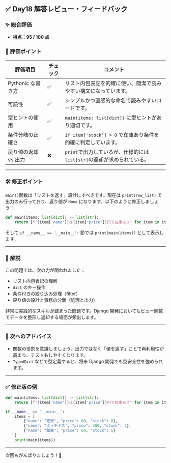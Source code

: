 ## ✅ Day18 解答レビュー・フィードバック

### ✨ 総合評価

- **得点：95 / 100 点**

### 📌 評価ポイント

| 評価項目             | チェック | コメント                                                               |
| -------------------- | -------- | ---------------------------------------------------------------------- |
| Pythonic な書き方    | ✅       | リスト内包表記を的確に使い、簡潔で読みやすい構文になっています。       |
| 可読性               | ✅       | シンプルかつ直感的な命名で読みやすいコードです。                       |
| 型ヒントの使用       | ✅       | `main(items: list[dict])` に型ヒントがあり適切です。                   |
| 条件分岐の正確さ     | ✅       | `if item['stock'] > 0` で在庫あり条件を的確に判定しています。          |
| 戻り値の返却 vs 出力 | ❌       | `print`で出力しているが、仕様的には`list[str]`の返却が求められている。 |

---

### 🛠 修正ポイント

`main()`関数は「リストを返す」設計にすべきです。現在は `print(row_list)` で出力のみ行っており、返り値が `None` になります。以下のように修正しましょう：

```python
def main(items: list[dict]) -> list[str]:
    return [f"{item['name']}は{item['price']}円で在庫あり" for item in items if item['stock'] > 0]
```

そして `if __name__ == '__main__':` 節では `print(main(items))` として表示します。

---

### 🧠 解説

この問題では、次の力が問われました：

- リスト内包表記の理解
- `dict` のキー操作
- 条件付きの絞り込み処理（filter）
- 戻り値の設計と責務の分離（処理と出力）

非常に実践的なスキルが詰まった問題です。Django 開発においてもビュー関数でデータを整形し返却する場面が頻出します。

---

### 💬 次へのアドバイス

- 関数の役割を意識しましょう。出力ではなく「値を返す」ことで再利用性が高まり、テストもしやすくなります。
- `TypedDict` などで型定義すると、将来 Django 開発でも型安全性を強められます。

---

### ✅ 修正版の例

```python
def main(items: list[dict]) -> list[str]:
    return [f"{item['name']}は{item['price']}円で在庫あり" for item in items if item['stock'] > 0]

if __name__ == '__main__':
    items = [
        {"name": "定規", "price": 80, "stock": 0},
        {"name": "ホッチキス", "price": 300, "stock": 2},
        {"name": "鉛筆", "price": 60, "stock": 5}
    ]
    print(main(items))
```

---

次回もがんばりましょう！💪
